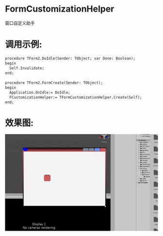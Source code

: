 # FormCustomizationHelper
窗口自定义助手

# 调用示例:
```Delphi
procedure TForm2.DoIdle(Sender: TObject; var Done: Boolean);
begin
  Self.Invalidate;
end;

procedure TForm2.FormCreate(Sender: TObject);
begin
  Application.OnIdle:= DoIdle;
  FCustomizationHelper:= TFormCustomizationHelper.Create(Self);
end;
```

# 效果图:

![fmxformresize screenshot](https://github.com/se-looper/FormCustomizationHelper/blob/main/delphi_fmx_resize.gif)
